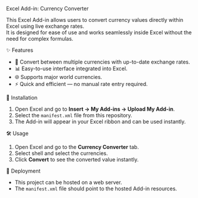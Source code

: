 Excel Add-in: Currency Converter

This Excel Add-in allows users to convert currency values directly within Excel using live exchange rates.  
It is designed for ease of use and works seamlessly inside Excel without the need for complex formulas.

✨ Features
- 💱 Convert between multiple currencies with up-to-date exchange rates.
- 📊 Easy-to-use interface integrated into Excel.
- 🌐 Supports major world currencies.
- ⚡ Quick and efficient — no manual rate entry required.

🚀 Installation
1. Open Excel and go to **Insert → My Add-ins → Upload My Add-in**.
2. Select the `manifest.xml` file from this repository.
3. The Add-in will appear in your Excel ribbon and can be used instantly.

🛠 Usage
1. Open Excel and go to the **Currency Converter** tab.
2. Select shell and select the currencies.
3. Click **Convert** to see the converted value instantly.

📂 Deployment
- This project can be hosted on a web server.
- The `manifest.xml` file should point to the hosted Add-in resources.

